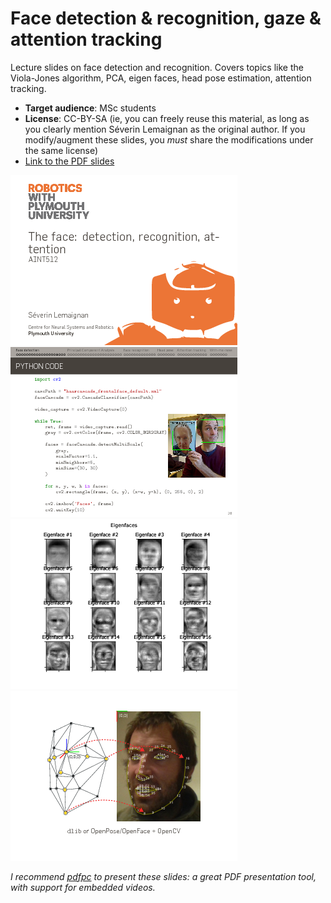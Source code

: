 Face detection & recognition, gaze & attention tracking
=======================================================

Lecture slides on face detection and recognition. Covers topics like the
Viola-Jones algorithm, PCA, eigen faces, head pose estimation, attention
tracking.

- **Target audience**: MSc students
- **License**: CC-BY-SA (ie, you can freely reuse this material, as long as you clearly mention Séverin Lemaignan as the original author. If you modify/augment
these slides, you *must* share the modifications under the same license)
- [Link to the PDF slides](face.pdf)


![Screenshot 1](screenshot-1.png)
![Screenshot 2](screenshot-2.png)
![Screenshot 3](screenshot-3.png)
![Screenshot 4](screenshot-4.png)



*I recommend [pdfpc](https://github.com/pdfpc/pdfpc) to present these slides: a
great PDF presentation tool, with support for embedded videos.*
